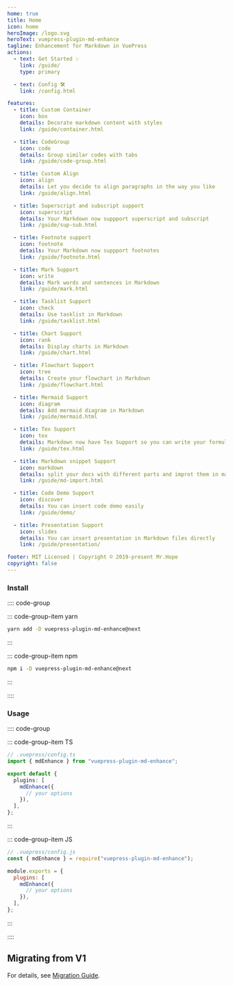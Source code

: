 ```yaml
---
home: true
title: Home
icon: home
heroImage: /logo.svg
heroText: vuepress-plugin-md-enhance
tagline: Enhancement for Markdown in VuePress
actions:
  - text: Get Started 💡
    link: /guide/
    type: primary

  - text: Config 🛠
    link: /config.html

features:
  - title: Custom Container
    icon: box
    details: Decorate markdown content with styles
    link: /guide/container.html

  - title: CodeGroup
    icon: code
    details: Group similar codes with tabs
    link: /guide/code-group.html

  - title: Custom Align
    icon: align
    details: Let you decide to align paragraphs in the way you like
    link: /guide/align.html

  - title: Superscript and subscript support
    icon: superscript
    details: Your Markdown now suppport superscript and subscript
    link: /guide/sup-sub.html

  - title: Footnote support
    icon: footnote
    details: Your Markdown now suppport footnotes
    link: /guide/footnote.html

  - title: Mark Support
    icon: write
    details: Mark words and sentences in Markdown
    link: /guide/mark.html

  - title: Tasklist Support
    icon: check
    details: Use tasklist in Markdown
    link: /guide/tasklist.html

  - title: Chart Support
    icon: rank
    details: Display charts in Markdown
    link: /guide/chart.html

  - title: Flowchart Support
    icon: tree
    details: Create your flowchart in Markdown
    link: /guide/flowchart.html

  - title: Mermaid Support
    icon: diagram
    details: Add mermaid diagram in Markdown
    link: /guide/mermaid.html

  - title: Tex Support
    icon: tex
    details: Markdown now have Tex Support so you can write your formula
    link: /guide/tex.html

  - title: Markdown snippet Support
    icon: markdown
    details: split your docs with different parts and improt them in markdown
    link: /guide/md-import.html

  - title: Code Demo Support
    icon: discover
    details: You can insert code demo easily
    link: /guide/demo/

  - title: Presentation Support
    icon: slides
    details: You can insert presentation in Markdown files directly
    link: /guide/presentation/

footer: MIT Licensed | Copyright © 2019-present Mr.Hope
copyright: false
---
```


### Install

:::: code-group

::: code-group-item yarn

```bash
yarn add -D vuepress-plugin-md-enhance@next
```

:::

::: code-group-item npm

```bash
npm i -D vuepress-plugin-md-enhance@next
```

:::

::::

### Usage

:::: code-group

::: code-group-item TS

```ts
// .vuepress/config.ts
import { mdEnhance } from "vuepress-plugin-md-enhance";

export default {
  plugins: [
    mdEnhance({
      // your options
    }),
  ],
};
```

:::

::: code-group-item JS

```js
// .vuepress/config.js
const { mdEnhance } = require("vuepress-plugin-md-enhance");

module.exports = {
  plugins: [
    mdEnhance({
      // your options
    }),
  ],
};
```

:::

::::

## Migrating from V1

For details, see [Migration Guide](./migration.md).
